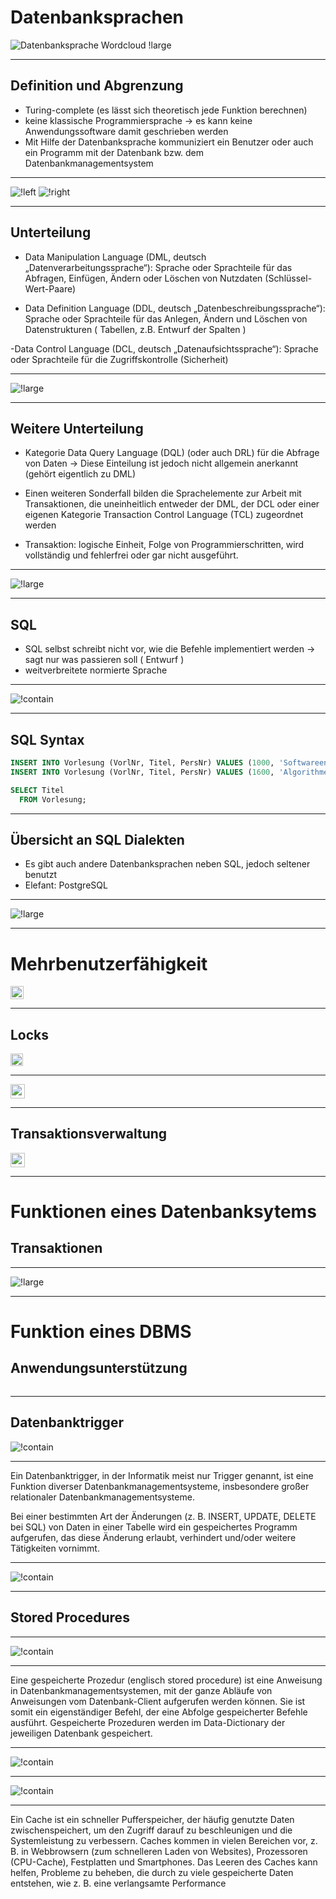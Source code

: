 # Datenbanksprachen
![Datenbanksprache Wordcloud !large](https://as2.ftcdn.net/v2/jpg/00/61/67/71/1000_F_61677142_9l7GExCaq4ud0o35xOB5ffA68xc7qToq.jpg)

---

## Definition und Abgrenzung

- Turing-complete (es lässt sich theoretisch jede Funktion berechnen)
- keine klassische Programmiersprache -> es kann keine Anwendungssoftware damit geschrieben werden
- Mit Hilfe der Datenbanksprache kommuniziert ein Benutzer oder auch ein Programm mit der Datenbank bzw. dem Datenbankmanagementsystem

---

![!left](https://i.imgur.com/rvtGeSA.png)
![!right](https://cdni.iconscout.com/illustration/premium/thumb/database-management-10216063-8266093.png)

---

## Unterteilung

- Data Manipulation Language (DML, deutsch „Datenverarbeitungssprache“): Sprache oder Sprachteile für das Abfragen, Einfügen, Ändern oder Löschen von Nutzdaten (Schlüssel-Wert-Paare)

- Data Definition Language (DDL, deutsch „Datenbeschreibungssprache“): Sprache oder Sprachteile für das Anlegen, Ändern und Löschen von Datenstrukturen ( Tabellen, z.B. Entwurf der Spalten )

-Data Control Language (DCL, deutsch „Datenaufsichtssprache“): Sprache oder Sprachteile für die Zugriffskontrolle (Sicherheit)

---

![!large](https://k21academy.com/wp-content/uploads/2022/02/SQL_Diagram-1024x972.png)

---

## Weitere Unterteilung

- Kategorie Data Query Language (DQL) (oder auch DRL) für die Abfrage von Daten
 -> Diese Einteilung ist jedoch nicht allgemein anerkannt (gehört eigentlich zu DML)

- Einen weiteren Sonderfall bilden die Sprachelemente zur Arbeit mit Transaktionen, die uneinheitlich entweder der DML, der DCL oder einer eigenen Kategorie Transaction Control Language (TCL) zugeordnet werden

- Transaktion: logische Einheit, Folge von Programmierschritten, wird vollständig und fehlerfrei oder gar nicht ausgeführt.

---

![!large](https://k21academy.com/wp-content/uploads/2022/02/SQL_Diagram-1024x972.png)

---

## SQL

- SQL selbst schreibt nicht vor, wie die Befehle implementiert werden -> sagt nur was passieren soll ( Entwurf )
- weitverbreitete normierte Sprache
---

![!contain](https://upload.wikimedia.org/wikipedia/commons/thumb/a/ad/SQL.png/500px-SQL.png)

---

## SQL Syntax
<!-- Am Beispiel von SQL -->
```sql
INSERT INTO Vorlesung (VorlNr, Titel, PersNr) VALUES (1000, 'Softwareentwicklung 1', 12);
INSERT INTO Vorlesung (VorlNr, Titel, PersNr) VALUES (1600, 'Algorithmen', 12);
```

```sql
SELECT Titel
  FROM Vorlesung;
```
---

## Übersicht an SQL Dialekten

- Es gibt auch andere Datenbanksprachen neben SQL, jedoch seltener benutzt
- Elefant: PostgreSQL 

---

![!large](https://www.c-sharpcorner.com/article/what-are-sql-dialects-with-example/Images/1676870252163%20(Small).png)

---

# Mehrbenutzerfähigkeit
<img src = "https://img.freepik.com/vektoren-premium/mehrere-personen-nutzen-die-vpn-technologie-auf-geraeten-um-die-online-privatsphaere-und-sicherheit-zu-gewaehrleisten_538213-147143.jpg" width = 21> 

---

## Locks
<img src = "https://media.istockphoto.com/id/2157164022/de/foto/hackerangriff-oder-sicherheitsverletzung-cybercrime-konzept-datenschutz.jpg?s=612x612&w=0&k=20&c=QlgdSLHP-KFt-ka6k36fDryKaJJ6wLIy1mnru7tUHwU=" width = 20 >

---

<img src = "https://www.kleingarten.de/img/newsletter/23-04/tipps-protokoll-beitrag.jpeg" width = 23> 

---

## Transaktionsverwaltung 
<img src = "https://www.chemicals.co.uk/wp-content/uploads/2022/01/acids-with-different-phs-1024x568-1.jpg" width = 23>

---

# Funktionen eines Datenbanksytems

## Transaktionen

---

 ![!large](https://cdn1.site-media.eu/images/2048%2C2522x1330%2B0%2B86/7172872/der-hase-und-der-igel.jpg)

---

# Funktion eines DBMS
## Anwendungsunterstützung
<img source=https://upload.wikimedia.org/wikipedia/commons/thumb/4/4e/Linearicons_database.svg/1024px-Linearicons_database.png>

---

## Datenbanktrigger

![!contain](https://datascientest.com/de/files/2023/09/trigger-sql.png)

---

Ein Datenbanktrigger, in der Informatik meist nur Trigger genannt, ist eine Funktion diverser Datenbankmanagementsysteme, insbesondere großer relationaler Datenbankmanagementsysteme.

Bei einer bestimmten Art der Änderungen (z. B. INSERT, UPDATE, DELETE bei SQL) von Daten in einer Tabelle wird ein gespeichertes Programm aufgerufen, das diese Änderung erlaubt, verhindert und/oder weitere Tätigkeiten vornimmt.

---

![!contain](https://www.j-breuer.de/blog/wp-content/uploads/2012/07/mysql-workbench-trigger.gif)

---

## Stored Procedures

---

![!contain](https://www.sqlservertutorial.net/wp-content/uploads/SQL-Server-Stored-Procedure-Compiling.png)

---

Eine gespeicherte Prozedur (englisch stored procedure) ist eine Anweisung in Datenbankmanagementsystemen, mit der ganze Abläufe von Anweisungen vom Datenbank-Client aufgerufen werden können. Sie ist somit ein eigenständiger Befehl, der eine Abfolge gespeicherter Befehle ausführt. Gespeicherte Prozeduren werden im Data-Dictionary der jeweiligen Datenbank gespeichert. 

---

![!contain](https://www.revealbi.io/wp-content/uploads/2021/08/what-is-stored-procedure.png)

---

![!contain](https://kinsta.com/wp-content/uploads/2020/03/How-Web-Cache-Works.png)

---

Ein Cache ist ein schneller Pufferspeicher, der häufig genutzte Daten zwischenspeichert, um den Zugriff darauf zu beschleunigen und die Systemleistung zu verbessern. Caches kommen in vielen Bereichen vor, z. B. in Webbrowsern (zum schnelleren Laden von Websites), Prozessoren (CPU-Cache), Festplatten und Smartphones. Das Leeren des Caches kann helfen, Probleme zu beheben, die durch zu viele gespeicherte Daten entstehen, wie z. B. eine verlangsamte Performance
